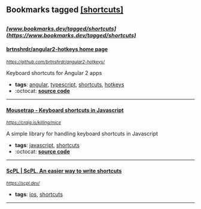 ## Bookmarks tagged [[shortcuts]](https://www.bookmarks.dev/search?q=[shortcuts])

_<sup><sup>[www.bookmarks.dev/tagged/shortcuts](https://www.bookmarks.dev/tagged/shortcuts)</sup></sup>_
---
#### [brtnshrdr/angular2-hotkeys home page](https://github.com/brtnshrdr/angular2-hotkeys/)
_<sup>https://github.com/brtnshrdr/angular2-hotkeys/</sup>_

Keyboard shortcuts for Angular 2 apps
* **tags**: [angular](../tagged/angular.md), [typescript](../tagged/typescript.md), [shortcuts](../tagged/shortcuts.md), [hotkeys](../tagged/hotkeys.md)
* :octocat: **[source code](https://github.com/brtnshrdr/angular2-hotkeys/)**
---
#### [Mousetrap - Keyboard shortcuts in Javascript](https://craig.is/killing/mice)
_<sup>https://craig.is/killing/mice</sup>_

A simple library for handling keyboard shortcuts in Javascript
* **tags**: [javascript](../tagged/javascript.md), [shortcuts](../tagged/shortcuts.md)
* :octocat: **[source code](https://github.com/ccampbell/mousetrap)**
---
#### [ScPL | ScPL, An easier way to write shortcuts](https://scpl.dev/)
_<sup>https://scpl.dev/</sup>_

* **tags**: [ios](../tagged/ios.md), [shortcuts](../tagged/shortcuts.md)
---
